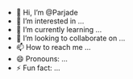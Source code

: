 - 👋 Hi, I’m @Parjade
- 👀 I’m interested in ...
- 🌱 I’m currently learning ...
- 💞️ I’m looking to collaborate on ...
- 📫 How to reach me ...
- 😄 Pronouns: ...
- ⚡ Fun fact: ...

<!---
Parjade/Parjade is a ✨ special ✨ repository because its `README.md` (this file) appears on your GitHub profile.
You can click the Preview link to take a look at your changes.
--->
